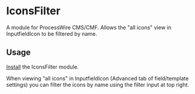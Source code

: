 # IconsFilter

A module for ProcessWire CMS/CMF. Allows the "all icons" view in InputfieldIcon to be filtered by name.

## Usage

[Install](http://modules.processwire.com/install-uninstall/) the IconsFilter module.

When viewing "all icons" in InputfieldIcon (Advanced tab of field/template settings) you can filter the icons by name using the filter input at top right.
